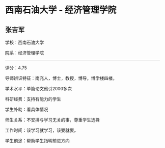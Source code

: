 # 西南石油大学 - 经济管理学院

## 张吉军

学校：西南石油大学

院系：经济管理学院

* * *

评分：4.75

导师辨识特征：南充人，博士，教授，博导，博学楼四楼。

学术水平：单篇论文他引2000多次

科研经费：支持有能力的学生

学生补助：看具体情况

师生关系：不安排与学习无关的事，尊重学生选择

工作时间：该学习就学习，该耍就耍。

学生前途：帮助学生指明前进方向